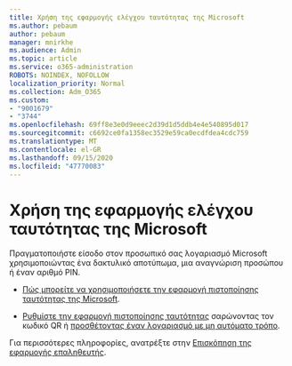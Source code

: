 ```yaml
---
title: Χρήση της εφαρμογής ελέγχου ταυτότητας της Microsoft
ms.author: pebaum
author: pebaum
manager: mnirkhe
ms.audience: Admin
ms.topic: article
ms.service: o365-administration
ROBOTS: NOINDEX, NOFOLLOW
localization_priority: Normal
ms.collection: Adm_O365
ms.custom:
- "9001679"
- "3744"
ms.openlocfilehash: 69ff8e3e0d9eeec2d39d1d5ddb4e4e540895d017
ms.sourcegitcommit: c6692ce0fa1358ec3529e59ca0ecdfdea4cdc759
ms.translationtype: MT
ms.contentlocale: el-GR
ms.lasthandoff: 09/15/2020
ms.locfileid: "47770083"
---
```

# <a name="using-the-microsoft-authenticator-app"></a>Χρήση της εφαρμογής ελέγχου ταυτότητας της Microsoft

Πραγματοποιήστε είσοδο στον προσωπικό σας λογαριασμό Microsoft χρησιμοποιώντας ένα δακτυλικό αποτύπωμα, μια αναγνώριση προσώπου ή έναν αριθμό PIN.

- [Πώς μπορείτε να χρησιμοποιήσετε την εφαρμογή πιστοποίησης ταυτότητας της Microsoft](https://support.microsoft.com/help/4026727/microsoft-account-how-to-use-the-microsoft-authenticator-app). 

- [Ρυθμίστε την εφαρμογή πιστοποίησης ταυτότητας](https://docs.microsoft.com/azure/active-directory/user-help/security-info-setup-auth-app) σαρώνοντας τον κωδικό QR ή [προσθέτοντας έναν λογαριασμό με μη αυτόματο τρόπο](https://docs.microsoft.com/azure/active-directory/user-help/user-help-auth-app-add-account-manual).  

Για περισσότερες πληροφορίες, ανατρέξτε στην [Επισκόπηση της εφαρμογής επαληθευτής](https://docs.microsoft.com/azure/active-directory/user-help/user-help-auth-app-overview).
